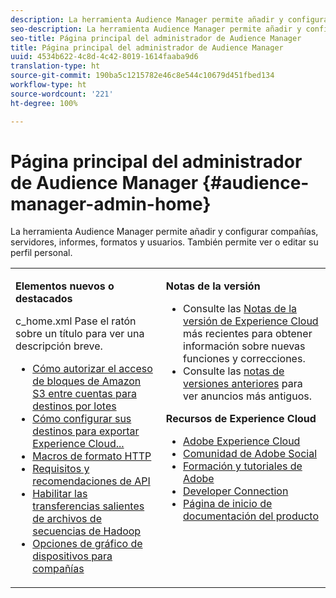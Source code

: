 ```yaml
---
description: La herramienta Audience Manager permite añadir y configurar compañías, servidores, informes, formatos y usuarios. También permite ver o editar su perfil personal.
seo-description: La herramienta Audience Manager permite añadir y configurar compañías, servidores, informes, formatos y usuarios. También permite ver o editar su perfil personal.
seo-title: Página principal del administrador de Audience Manager
title: Página principal del administrador de Audience Manager
uuid: 4534b622-4c8d-4c42-8019-1614faaba9d6
translation-type: ht
source-git-commit: 190ba5c1215782e46c8e544c10679d451fbed134
workflow-type: ht
source-wordcount: '221'
ht-degree: 100%

---
```



# Página principal del administrador de Audience Manager {#audience-manager-admin-home}

La herramienta Audience Manager permite añadir y configurar compañías, servidores, informes, formatos y usuarios. También permite ver o editar su perfil personal.

<table id="table_882B0982144442F79328A4FA45BD5C7E" frame="none"> 
 <tbody> 
  <tr> 
   <td colname="col1" colsep="0" rowsep="0" valign="top"> <p class="head"> <b>Elementos nuevos o destacados</b> </p> <p> 
     <draft-comment otherprops="merge">
       c_home.xml 
     </draft-comment>Pase el ratón sobre un título para ver una descripción breve. </p> <p> 
     <ul id="ul_A0416FDB65EB4774821C05664E14AB86"> 
      <li id="li_C528ED722C7241C8A0F492B250322EA7"><a href="admin-servers/admin-authorize-s3-cross-bucket.md#task_20B12994C5484A9D8CC40DF6F456CBE7"> Cómo autorizar el acceso de bloques de Amazon S3 entre cuentas para destinos por lotes</a> </li> 
      <li id="li_582FD48ADC894E00AE5961E2E80A3A92"><a href="admin-destination-troubleshooting.md#set-up-destinations-export"> Cómo configurar sus destinos para exportar Experience Cloud...</a> </li> 
      <li id="li_AB7BFF82D42649F3B72DA7737B05E355"><a href="formats/web-formats.md#reference_C392124A5F3F42E49F8AADDBA601ADFE"> Macros de formato HTTP</a> </li> 
      <li id="li_FEC2B72DC2A04BEAAC36259C0882CECB"><a href="admin-oauth2/aam-admin-api-requirements.md#concept_A7FAC9443CF34974A873E6B787616421"> Requisitos y recomendaciones de API</a> </li> 
      <li id="li_5994853C069A44B2A1A8F3169119F001"><a href="formats/enable-outbound-seq.md#concept_526744C9433F40BF8269E18245B2F0BD"> Habilitar las transferencias salientes de archivos de secuencias de Hadoop</a> </li> 
      <li id="li_EC1DE0200F4B4EA1A7FBAB6A05D9F746"><a href="companies/admin-device-graph-options.md#concept_563615F1018340C683E0EE075F8F639D"> Opciones de gráfico de dispositivos para compañías</a> </li> 
     </ul> </p> </td> 
   <td colname="col2" valign="top"> <p class="head"><b>Notas de la versión</b> </p> 
    <ul id="ul_1AA5CED5DA0F4B78B8BC4D74539E97EF"> 
     <li id="li_1B636241BCC14468980CF415B15A875F">Consulte las <a href="https://marketing.adobe.com/resources/help/es_ES/whatsnew/" format="https" scope="external">Notas de la versión de Experience Cloud</a> más recientes para obtener información sobre nuevas funciones y correcciones. </li> 
     <li id="li_6AD053625237446FB9B581772896F64F">Consulte las <a href="https://marketing.adobe.com/resources/help/es_ES/whatsnew/c_legacy_releases.html" format="https" scope="external">notas de versiones anteriores</a> para ver anuncios más antiguos. </li> 
    </ul> <p class="head"> <b>Recursos de Experience Cloud</b> </p> 
    <ul id="ul_F8DE07F1ADBC411E894751F927BB1477"> 
     <li id="li_09B0F2E487CA4C55A723ACB5901C7B49"><a href="https://www.adobe.com/es/marketing-cloud.html" format="http" scope="external"> Adobe Experience Cloud</a> </li> 
     <li id="li_B89CEA08B4954C6ABA2BBDA803A88427"> <a href="https://helpx.adobe.com/es/support/social.html" format="http" scope="external"> Comunidad de Adobe Social</a> </li> 
     <li id="li_4F16686C311743C484013D84971EEBD3"> <a href="https://helpx.adobe.com/learning.html?promoid=KAUDK" format="https" scope="external"> Formación y tutoriales de Adobe</a> </li> 
     <li id="li_32581A0A26CB4F43833D607221154188"><a href="https://marketing.adobe.com/developer/" format="https" scope="external"> Developer Connection</a> </li> 
     <li id="li_49B2B95B1B4540C9A967F7DDBB4EB457"><a href="https://marketing.adobe.com/resources/help/en_US/home/index.html" format="https" scope="external"> Página de inicio de documentación del producto</a> </li> 
    </ul> </td> 
  </tr> 
 </tbody> 
</table>